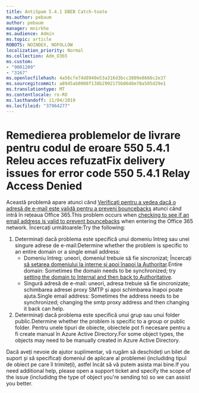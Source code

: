 ```yaml
---
title: AntiSpam 5.4.1 DBEB Catch-toate
ms.author: pebaum
author: pebaum
manager: mnirkhe
ms.audience: Admin
ms.topic: article
ROBOTS: NOINDEX, NOFOLLOW
localization_priority: Normal
ms.collection: Adm_O365
ms.custom:
- "9001209"
- "3167"
ms.openlocfilehash: 4a56cfe74d8940e53a316d3bcc3809e8666c2e37
ms.sourcegitcommit: a8945ab0008f138b2992175b0640e78a505d29e1
ms.translationtype: MT
ms.contentlocale: ro-RO
ms.lasthandoff: 11/04/2019
ms.locfileid: "37964277"
---
```

# <a name="fix-delivery-issues-for-error-code-550-541-relay-access-denied"></a><span data-ttu-id="4c1b6-102">Remedierea problemelor de livrare pentru codul de eroare 550 5.4.1 Releu acces refuzat</span><span class="sxs-lookup"><span data-stu-id="4c1b6-102">Fix delivery issues for error code 550 5.4.1 Relay Access Denied</span></span>

<span data-ttu-id="4c1b6-103">Această problemă apare atunci când [Verificați pentru a vedea dacă o adresă de e-mail este validă pentru a preveni bouncebacks](https://docs.microsoft.com/exchange/mail-flow-best-practices/use-directory-based-edge-blocking) atunci când intră în rețeaua Office 365.</span><span class="sxs-lookup"><span data-stu-id="4c1b6-103">This problem occurs when [checking to see if an email address is valid to prevent bouncebacks](https://docs.microsoft.com/exchange/mail-flow-best-practices/use-directory-based-edge-blocking) when entering the Office 365 network.</span></span> <span data-ttu-id="4c1b6-104">Încercați următoarele:</span><span class="sxs-lookup"><span data-stu-id="4c1b6-104">Try the following:</span></span>

1. <span data-ttu-id="4c1b6-105">Determinați dacă problema este specifică unui domeniu întreg sau unei singure adrese de e-mail:</span><span class="sxs-lookup"><span data-stu-id="4c1b6-105">Determine whether the problem is specific to an entire domain or a single email address:</span></span>
    - <span data-ttu-id="4c1b6-106">Domeniu întreg: uneori, domeniul trebuie să fie sincronizat; Încercați [să setarea domeniului la interne și apoi înapoi la Authoritar](https://docs.microsoft.com/exchange/mail-flow-best-practices/manage-accepted-domains/manage-accepted-domains).</span><span class="sxs-lookup"><span data-stu-id="4c1b6-106">Entire domain: Sometimes the domain needs to be synchronized; try [setting the domain to Internal and then back to Authoritative](https://docs.microsoft.com/exchange/mail-flow-best-practices/manage-accepted-domains/manage-accepted-domains).</span></span>
     - <span data-ttu-id="4c1b6-107">Singură adresă de e-mail: uneori, adresa trebuie să fie sincronizate; schimbarea adresei proxy SMTP și apoi schimbarea înapoi poate ajuta.</span><span class="sxs-lookup"><span data-stu-id="4c1b6-107">Single email address: Sometimes the address needs to be synchronized; changing the smtp proxy address and then changing it back can help.</span></span>
2. <span data-ttu-id="4c1b6-108">Determinați dacă problema este specifică unui grup sau unui folder public.</span><span class="sxs-lookup"><span data-stu-id="4c1b6-108">Determine whether the problem is specific to a group or public folder.</span></span> <span data-ttu-id="4c1b6-109">Pentru unele tipuri de obiecte, obiectele pot fi necesare pentru a fi create manual în Azure Active Directory.</span><span class="sxs-lookup"><span data-stu-id="4c1b6-109">For some object types, the objects may need to be manually created in Azure Active Directory.</span></span>

<span data-ttu-id="4c1b6-110">Dacă aveți nevoie de ajutor suplimentar, vă rugăm să deschideți un bilet de suport și să specificați domeniul de aplicare al problemei (includidng tipul de obiect pe care îl trimiteți), astfel încât să vă putem asista mai bine.</span><span class="sxs-lookup"><span data-stu-id="4c1b6-110">If you need additional help, please open a support ticket and specify the scope of the issue (includidng the type of object you're sending to) so we can assist you better.</span></span>